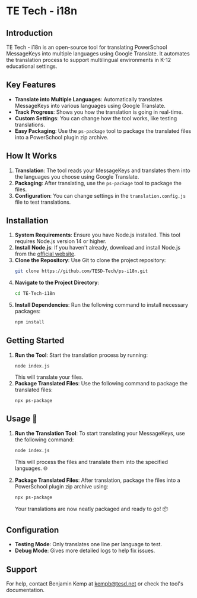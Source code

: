 # TE Tech - i18n

## Introduction
TE Tech - i18n is an open-source tool for translating PowerSchool MessageKeys into multiple languages using Google Translate. It automates the translation process to support multilingual environments in K-12 educational settings.

## Key Features
- **Translate into Multiple Languages**: Automatically translates MessageKeys into various languages using Google Translate.
- **Track Progress**: Shows you how the translation is going in real-time.
- **Custom Settings**: You can change how the tool works, like testing translations.
- **Easy Packaging**: Use the `ps-package` tool to package the translated files into a PowerSchool plugin zip archive.

## How It Works
1. **Translation**: The tool reads your MessageKeys and translates them into the languages you choose using Google Translate.
2. **Packaging**: After translating, use the `ps-package` tool to package the files.
3. **Configuration**: You can change settings in the `translation.config.js` file to test translations.

## Installation
1. **System Requirements**: Ensure you have Node.js installed. This tool requires Node.js version 14 or higher.
2. **Install Node.js**: If you haven't already, download and install Node.js from the [official website](https://nodejs.org/).
3. **Clone the Repository**: Use Git to clone the project repository:
   ```bash
   git clone https://github.com/TESD-Tech/ps-i18n.git
   ```
4. **Navigate to the Project Directory**: 
   ```bash
   cd TE-Tech-i18n
   ```
5. **Install Dependencies**: Run the following command to install necessary packages:
   ```bash
   npm install
   ```

## Getting Started
1. **Run the Tool**: Start the translation process by running:
   ```
   node index.js
   ```
   This will translate your files.
2. **Package Translated Files**: Use the following command to package the translated files:
   ```
   npx ps-package
   ```

## Usage 🚀
1. **Run the Translation Tool**: To start translating your MessageKeys, use the following command:
   ```bash
   node index.js
   ```
   This will process the files and translate them into the specified languages. 🌐

2. **Package Translated Files**: After translation, package the files into a PowerSchool plugin zip archive using:
   ```bash
   npx ps-package
   ```
   Your translations are now neatly packaged and ready to go! 📦

## Configuration
- **Testing Mode**: Only translates one line per language to test.
- **Debug Mode**: Gives more detailed logs to help fix issues.

## Support
For help, contact Benjamin Kemp at kempb@tesd.net or check the tool's documentation.
